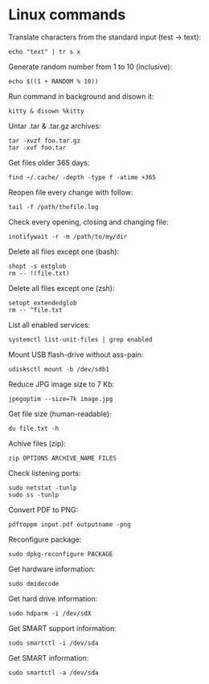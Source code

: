 # Linux commands
Translate characters from the standard input (test -> text):
```shell
echo "text" | tr s x
```
Generate random number from 1 to 10 (inclusive):
```shell
echo $((1 + RANDOM % 10))
```
Run command in background and disown it:
```shell
kitty & disown %kitty
```
Untar .tar & .tar.gz archives:
```shell
tar -xvzf foo.tar.gz
tar -xvf foo.tar
```
Get files older 365 days:
```shell
find ~/.cache/ -depth -type f -atime +365
```
Reopen file every change with follow:
```shell
tail -f /path/thefile.log
```
Check every opening, closing and changing file:
```shell
inotifywait -r -m /path/to/my/dir
```
Delete all files except one (bash):
```shell
shopt -s extglob 
rm -- !(file.txt)
```
Delete all files except one (zsh):
```shell
setopt extendedglob
rm -- ^file.txt
```
List all enabled services:
```shell
systemctl list-unit-files | grep enabled
```
Mount USB flash-drive without ass-pain:
```shell
udisksctl mount -b /dev/sdb1
```
Reduce JPG image size to 7 Kb:
```shell
jpegoptim --size=7k image.jpg
```
Get file size (human-readable):
```shell
du file.txt -h
```
Achive files (zip):
```shell
zip OPTIONS ARCHIVE_NAME FILES
```
Check listening ports:
```shell
sudo netstat -tunlp
sudo ss -tunlp
```
Convert PDF to PNG:
```shell
pdftoppm input.pdf outputname -png
```
Reconfigure package:
```shell
sudo dpkg-reconfigure PACKAGE
```
Get hardware information:
```shell
sudo dmidecode
```
Get hard drive information:
```shell
sudo hdparm -i /dev/sdX
```
Get SMART support information:
```shell
sudo smartctl -i /dev/sda
```
Get SMART information:
```shell
sudo smartctl -a /dev/sda
```
